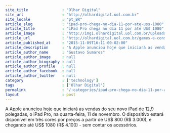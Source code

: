 ```yaml
---
site_title               : "Olhar Digital"
site_url                 : "http://olhardigital.uol.com.br"
site_locale              : "pt_BR"
article_slug             : "ipad-pro-chega-no-dia-11-por-ate-uss-1080"
article_title            : "iPad Pro chega no dia 11 por até US$ 1080"
article_image            : "http://img1.olhardigital.uol.com.br/uploads/acervo_imagens/2015/09/20150909154048_660_420.jpg"
article_url              : "http://olhardigital.uol.com.br/games-e-consoles/noticia/ipad-pro-chega-no-dia-11-por-ate-us-1080/52838"
article_published_at     : "2015-11-09T16:11:00-02:00"
article_description      : "A Apple anunciou hoje que iniciará as vendas do seu novo iPad de 12,9 polegadas, o iPad Pro, na quarta-feira, 11 de novembro. O dispositivo estará disponível em três cores por preços a partir de US$ 800 (R$ 3.000), e chegando até US$ 1080 (R$ 4.100) - sem contar os acessórios."
article_author_name      : "Gustavo Sumares"
article_author_image     : null
article_author_biography : null
article_author_profile   : null
article_author_facebook  : null
article_author_twitter   : null
category                 : ['technology']
tags                     : ['Olhar Digital']
permalink                : "/:categories/ipad-pro-chega-no-dia-11-por-ate-uss-1080/"
layout                   : post
---
```


A Apple anunciou hoje que iniciará as vendas do seu novo iPad de 12,9 polegadas, o iPad Pro, na quarta-feira, 11 de novembro. O dispositivo estará disponível em três cores por preços a partir de US$ 800 (R$ 3.000), e chegando até US$ 1080 (R$ 4.100) - sem contar os acessórios.
